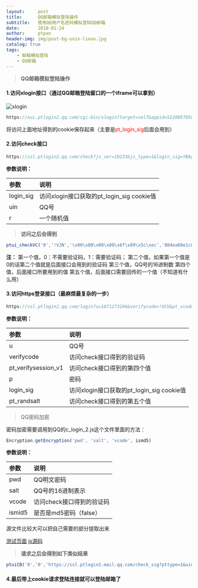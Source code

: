 ```yaml
---
layout:     post
title:      QQ邮箱模拟登陆操作
subtitle:   使用QQ用户名密码模拟登陆QQ邮箱
date:       2018-01-24
author:     ptpan
header-img: img/post-bg-unix-linux.jpg
catalog: true
tags:
    - 邮箱模拟登陆
    - QQ邮箱
---
```


>
> **QQ邮箱模拟登陆操作**

#### 1.访问xlogin接口（通过QQ邮箱登陆窗口的一个iframe可以拿到）

![xlogin](http://ptpan.top/img/post/qq-login-iframe-code.png "xlogin")

```javascript
https://xui.ptlogin2.qq.com/cgi-bin/xlogin?target=self&appid=522005705&daid=4&s_url=https://mail.qq.com/cgi-bin/readtemplate?check=false%26t=loginpage_new_jump%26vt=passport%26vm=wpt%26ft=loginpage%26target=&style=25&low_login=1&proxy_url=https://mail.qq.com/proxy.html&need_qr=1&hide_border=1&border_radius=1&self_regurl=http://zc.qq.com/chs/index.html?type=1&app_id=11005?t=regist&pt_feedback_link=http://support.qq.com/discuss/350_1.shtml&css=https://res.mail.qq.com/zh_CN/htmledition/style/ptlogin_input24e6b9.css
```

将访问上面地址得到的cookie保存起来（主要是<font color="red">pt_login_sig</font>后面会用到）

#### 2.访问check接口

```java
https://ssl.ptlogin2.qq.com/check?js_ver=10233&js_type=1&login_sig=YBAgwC0mGS89sG93aXrkIdOrD00D-IALYfZ6vgC3SnedVVNm8HpMxHSlxqCG-PEN&pt_uistyle=25&regmaster=&pt_tea=2&pt_vcode=0&uin=xxxxxxx&appid=522005705&r=0.07185151645254728
```
**参数说明：**

|  **参数**        | **说明**           | 
|:-----|:------|
| login_sig | 访问xlogin接口获取的pt_login_sig cookie值 |
| uin | QQ号 |
| r | 一个随机值 |


>
> **访问之后会得到**

```javascript
ptui_checkVC('0','!VJN','\x00\x00\x00\x00\x6f\x89\x5c\xec','804ea60e1c03c1c7003296522b0bbfaf53518ff2baab40b15fb55e28ca96d3d7786e6b44018c66adee5f409880b104412228363c2543619f','2')
```

**注：**
第一个值，0：不需要验证码，1：需要验证码；
第二个值，如果第一个值是0的话第二个值就是后面接口会用到的验证码
第三个值，QQ号的16进制数
第四个值，后面接口所要用到的值
第五个值，后面接口需要回传的一个值（不知道有什么用）

#### 3.访问https登录接口（最麻烦最复杂的一步）

```javascript
https://ssl.ptlogin2.qq.com/login?u=1871273196&verifycode=!GCU&pt_vcode_v1=0&pt_verifysession_v1=343af576e975768817b37e0b1c832ef30e7858b090ba460ee82b79efcb94b9bb2fd2b38ff0f02d6db63ad86fb3f795285035e9aec2f7bc2c&p=ZyA04zY*0fSKXAuOlKbYmQ0T*2g4cTwFJb88J0xN7HETYF5rEtqBaOxkAlacCM2d7F1b*cV90lwdY3NdZYZkWkHuZOF1xZz*O-777RaleT6hfdzaGW0zkbshs335NgRnKFLcI8S9qSerLmuMrAwlRtSn62yMxgDy-CokRBHlm4uL5IijuUkKpSxuL3pnfg7DGqWjvgb-Zrz1XfQ*q5N-tckwx3DmL3W2ItCsF3uxbjGZiYEy3i*hFHC0myQLhufO5KH0c8efeGKRNG8stJDDL8aB-bDCEqsxrgDirWg*zgNYyh0xIUMX2icxNZ**8ga97wQ76BfxLIsidwre0cfgCw__&pt_randsalt=2&u1=https%3A%2F%2Fmail.qq.com%2Fcgi-bin%2Flogin%3Fvt%3Dpassport%26vm%3Dwpt%26ft%3Dloginpage%26target%3D%26account%3D1871273196&ptredirect=1&h=1&t=1&g=1&from_ui=1&ptlang=2052&js_ver=10233&js_type=1&login_sig=YBAgwC0mGS89sG93aXrkIdOrD00D-IALYfZ6vgC3SnedVVNm8HpMxHSlxqCG-PEN&pt_uistyle=25&aid=522005705&daid=4
```

**参数说明：**

|  **参数**        | **说明**           | 
|:-----|:------|
| u | QQ号 |
| verifycode | 访问check接口得到的验证码 |
| pt_verifysession_v1 | 访问check接口得到的第四个值 |
| p | 密码 |
| login_sig | 访问xlogin接口获取的pt_login_sig cookie值 |
| pt_randsalt | 访问check接口得到的第五个值 |

>
> QQ密码加密

密码加密需要调用到QQ的c_login_2.js这个文件里面的方法：

```javascript
Encryption.getEncryption('pwd', 'salt', 'vcode', ismd5)
```

**参数说明：**

|  **参数**        | **说明**           | 
|:-----|:------|
| pwd      | QQ明文密码 | 
| salt      | QQ号的16进制表示      |   
| vcode | 访问check接口得到的验证码     |  
| ismid5 | 是否是md5密码（false）  |

源文件比较大可以把自己需要的部分提取出来

[测试页面](http://ptpan.top/file/qq-encryption/index1.html)
[js源码](http://ptpan.top/file/qq-encryption/qq.js)

>
> **请求之后会得到如下类似结果**

```javascript
ptuiCB('0','0','https://ssl.ptlogin2.mail.qq.com/check_sig?pttype=1&uin=1871273196&service=login&nodirect=0&ptsigx=a6604498649a79f8407b06c171b50f73cdfc878de0436d71b8afa57d7e6c41ac755dbf49c0c17127482dbc1c4df7791eec4dc88cef1622fd36f092869f4341e6&s_url=https%3A%2F%2Fmail.qq.com%2Fcgi-bin%2Flogin%3Fvt%3Dpassport%26vm%3Dwpt%26ft%3Dloginpage%26target%3D%26account%3D1871273196&f_url=&ptlang=2052&ptredirect=101&aid=522005705&daid=4&j_later=0&low_login_hour=0&regmaster=0&pt_login_type=1&pt_aid=0&pt_aaid=0&pt_light=0&pt_3rd_aid=0','1','登录成功！', 'PaPa')
```

#### 4.最后带上cookie请求登陆连接就可以登陆邮箱了

